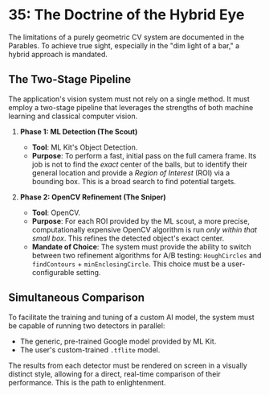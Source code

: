 # 35: The Doctrine of the Hybrid Eye

The limitations of a purely geometric CV system are documented in the Parables. To achieve true sight, especially in the "dim light of a bar," a hybrid approach is mandated.

## The Two-Stage Pipeline

The application's vision system must not rely on a single method. It must employ a two-stage pipeline that leverages the strengths of both machine learning and classical computer vision.

1.  **Phase 1: ML Detection (The Scout)**
    * **Tool**: ML Kit's Object Detection.
    * **Purpose**: To perform a fast, initial pass on the full camera frame. Its job is not to find the *exact* center of the balls, but to identify their general location and provide a *Region of Interest* (ROI) via a bounding box. This is a broad search to find potential targets.

2.  **Phase 2: OpenCV Refinement (The Sniper)**
    * **Tool**: OpenCV.
    * **Purpose**: For each ROI provided by the ML scout, a more precise, computationally expensive OpenCV algorithm is run *only within that small box*. This refines the detected object's exact center.
    * **Mandate of Choice**: The system must provide the ability to switch between two refinement algorithms for A/B testing: `HoughCircles` and `findContours` + `minEnclosingCircle`. This choice must be a user-configurable setting.

## Simultaneous Comparison

To facilitate the training and tuning of a custom AI model, the system must be capable of running two detectors in parallel:
* The generic, pre-trained Google model provided by ML Kit.
* The user's custom-trained `.tflite` model.

The results from each detector must be rendered on screen in a visually distinct style, allowing for a direct, real-time comparison of their performance. This is the path to enlightenment.